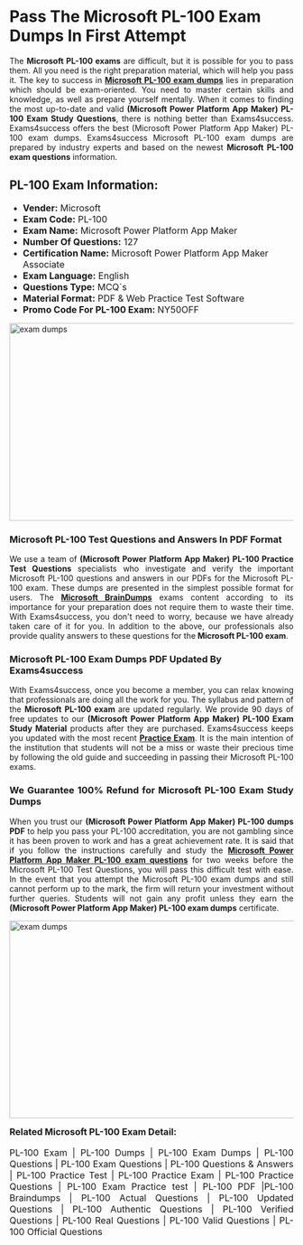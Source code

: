 <h1><strong><strong>Pass The Microsoft PL-100 Exam Dumps In First Attempt</strong></strong></h1> <p style="text-align:justify">The <strong>Microsoft PL-100 exams</strong> are difficult, but it is possible for you to pass them. All you need is the right preparation material, which will help you pass it. The key to success in <a href="https://www.exams4success.com/microsoft/pl-100-pdf-exam-dumps"><strong>Microsoft PL-100 exam dumps</strong></a> lies in preparation which should be exam-oriented. You need to master certain skills and knowledge, as well as prepare yourself mentally. When it comes to finding the most up-to-date and valid <strong>(Microsoft Power Platform App Maker) PL-100 Exam Study Questions</strong>, there is nothing better than Exams4success. Exams4success offers the best (Microsoft Power Platform App Maker) PL-100 exam dumps. Exams4success Microsoft PL-100 exam dumps are prepared by industry experts and based on the newest <strong>Microsoft PL-100 exam questions</strong> information.</p> <h2><strong><strong>PL-100 Exam Information:</strong></strong></h2> <ul> <li><span style="font-size:16px"><strong>Vender:</strong> Microsoft</span></li> <li><span style="font-size:16px"><strong>Exam Code:</strong> PL-100</span></li> <li><span style="font-size:16px"><strong>Exam Name:</strong> Microsoft Power Platform App Maker</span></li> <li><span style="font-size:16px"><strong>Number Of Questions:</strong> 127</span></li> <li><span style="font-size:16px"><strong>Certification Name:</strong> Microsoft Power Platform App Maker Associate</span></li> <li><span style="font-size:16px"><strong>Exam Language:</strong> English</span></li> <li><span style="font-size:16px"><strong>Questions Type:</strong> MCQ`s</span></li> <li><span style="font-size:16px"><strong>Material Format:</strong> PDF & Web Practice Test Software</span></li> <li><span style="font-size:16px"><strong>Promo Code For PL-100 Exam: </strong>NY50OFF</span></li> </ul> <p><a href="https://www.exams4success.com/microsoft/pl-100-pdf-exam-dumps" rel="no-follow"><img alt="exam dumps" src="https://www.certcollections.com/uploads/content/infrist1.png" style="height:350px; width:750px" /></a></p> <h3><strong>Microsoft PL-100 Test Questions and Answers In PDF Format</strong></h3> <p style="text-align:justify">We use a team of <strong>(Microsoft Power Platform App Maker) PL-100 Practice Test Questions</strong> specialists who investigate and verify the important Microsoft PL-100 questions and answers in our PDFs for the Microsoft PL-100 exam. These dumps are presented in the simplest possible format for users. The <a href="https://www.exams4success.com/microsoft-exam-dumps"><strong>Microsoft BrainDumps</strong></a> exams content according to its importance for your preparation does not require them to waste their time. With Exams4success, you don't need to worry, because we have already taken care of it for you. In addition to the above, our professionals also provide quality answers to these questions for the<strong> Microsoft PL-100 exam</strong>.</p> <h3><strong> Microsoft PL-100 Exam Dumps PDF Updated By Exams4success</strong></h3> <p style="text-align:justify">With Exams4success, once you become a member, you can relax knowing that professionals are doing all the work for you. The syllabus and pattern of the <strong>Microsoft PL-100 exam </strong>are updated regularly. We provide 90 days of free updates to our <strong>(Microsoft Power Platform App Maker) PL-100 Exam Study Material</strong> products after they are purchased. Exams4success keeps you updated with the most recent <a href="https://www.exams4success.com/"><strong>Practice Exam</strong></a>. It is the main intention of the institution that students will not be a miss or waste their precious time by following the old guide and succeeding in passing their Microsoft PL-100 exams.</p> <h3 style="text-align:justify"><strong>We Guarantee 100% Refund for Microsoft PL-100 Exam Study Dumps</strong></h3> <p style="text-align:justify">When you trust our <strong>(Microsoft Power Platform App Maker) PL-100 dumps PDF</strong> to help you pass your PL-100 accreditation, you are not gambling since it has been proven to work and has a great achievement rate. It is said that if you follow the instructions carefully and study the <a href="https://www.exams4success.com/microsoft/pl-100-pdf-exam-dumps"><strong>Microsoft Power Platform App Maker PL-100 exam questions</strong></a> for two weeks before the Microsoft PL-100 Test Questions, you will pass this difficult test with ease. In the event that you attempt the Microsoft PL-100 exam dumps and still cannot perform up to the mark, the firm will return your investment without further queries. Students will not gain any profit unless they earn the <strong>(Microsoft Power Platform App Maker) PL-100 exam dumps</strong> certificate.</p> <p style="text-align:justify"><a href="https://www.exams4success.com/microsoft/pl-100-pdf-exam-dumps" rel="no-follow"><img alt="exam dumps" src="https://www.certcollections.com/uploads/content/free_demo1.png" style="height:350px; width:750px" /></a></p> <p style="text-align:justify"><span style="font-size:16px"><strong>Related Microsoft PL-100 Exam Detail:</strong></span><br /> <br /> <span style="font-size:16px">PL-100 Exam | PL-100 Dumps | PL-100 Exam Dumps | PL-100 Questions | PL-100 Exam Questions | PL-100 Questions & Answers | PL-100 Practice Test | PL-100 Practice Exam | PL-100 Practice Questions | PL-100 Exam Practice test | PL-100 PDF |PL-100 Braindumps | PL-100 Actual Questions | PL-100 Updated Questions | PL-100 Authentic Questions | PL-100 Verified Questions | PL-100 Real Questions | PL-100 Valid Questions | PL-100 Official Questions</span></p>
